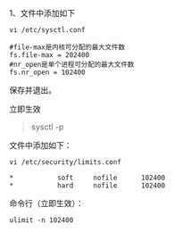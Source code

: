 1、文件中添加如下

```
vi /etc/sysctl.conf

#file-max是内核可分配的最大文件数
fs.file-max = 202400 
#nr_open是单个进程可分配的最大文件数
fs.nr_open = 102400 

```

保存并退出。

立即生效
>sysctl -p 


文件中添加如下：

```
vi /etc/security/limits.conf

*   		soft     nofile  	 102400
*   		hard     nofile  	 102400

```


命令行（立即生效）：

```
ulimit -n 102400 

```